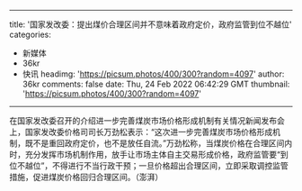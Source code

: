 
---
title: '国家发改委：提出煤价合理区间并不意味着政府定价，政府监管到位不越位'
categories: 
 - 新媒体
 - 36kr
 - 快讯
headimg: 'https://picsum.photos/400/300?random=4097'
author: 36kr
comments: false
date: Thu, 24 Feb 2022 06:42:29 GMT
thumbnail: 'https://picsum.photos/400/300?random=4097'
---

<div>   
在国家发改委召开的介绍进一步完善煤炭市场价格形成机制有关情况新闻发布会上，国家发改委价格司司长万劲松表示：“这次进一步完善煤炭市场价格形成机制，既不是重回政府定价，也不是放任自流。”万劲松称，当煤炭价格在合理区间内时，充分发挥市场机制作用，放手让市场主体自主交易形成价格，政府监管要“到位不越位”，不得进行不当行政干预；一旦价格超出合理区间，立即采取调控监管措施，促进煤炭价格回归合理区间。（澎湃）  
</div>
            